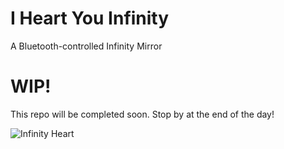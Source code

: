 # I Heart You Infinity
 A Bluetooth-controlled Infinity Mirror


# WIP!

This repo will be completed soon. Stop by at the end of the day!

![Infinity Heart](https://github.com/ThingsRobMade/I-Heart-You-Infinity/blob/main/Images/InfinityHeartChaseTiny.gif)
